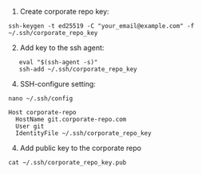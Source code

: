 1. Create corporate repo key:

``ssh-keygen -t ed25519 -C "your_email@example.com" -f ~/.ssh/corporate_repo_key``

2. Add key to the ssh agent:

```
   eval "$(ssh-agent -s)"
   ssh-add ~/.ssh/corporate_repo_key
```

4. SSH-configure setting:

``nano ~/.ssh/config``

```
Host corporate-repo
  HostName git.corporate-repo.com
  User git
  IdentityFile ~/.ssh/corporate_repo_key
```
4. Add public key to the corporate repo

``cat ~/.ssh/corporate_repo_key.pub``


